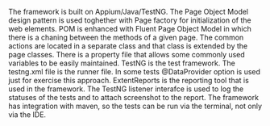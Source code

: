 The framework is built on Appium/Java/TestNG. The Page Object Model design pattern is used toghether with Page factory for initialization of the web elements. POM is enhanced with Fluent Page Object Model in which there is a chaning between the methods of a given page.
The common actions are located in a separate class and that class is extended by the page classes.
There is a property file that allows some commonly used variables to be easily maintained.
TestNG is the test framework. The testng.xml file is the runner file.
In some tests @DataProvider option is used just for exercise this approach.
ExtentReports is the reporting tool that is used in the framework. The TestNG listener interafce is used to log the statuses of the tests and to attach screenshot to the report.
The framework has integration with maven, so the tests can be run via the terminal, not only via the IDE.
